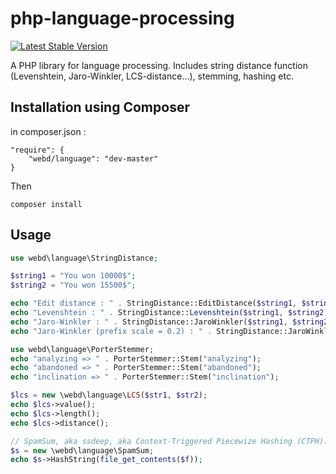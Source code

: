 # php-language-processing

[![Latest Stable Version](https://img.shields.io/packagist/v/webd/language.svg)](https://packagist.org/packages/webd/language)

A PHP library for language processing. Includes string distance function 
(Levenshtein, Jaro-Winkler, LCS-distance...), stemming, hashing etc.

Installation using Composer
---------------------------

in composer.json :
```
"require": {
    "webd/language": "dev-master"
}
```

Then
```
composer install
```

Usage
-----

```php
use webd\language\StringDistance;

$string1 = "You won 10000$";
$string2 = "You won 15500$";

echo "Edit distance : " . StringDistance::EditDistance($string1, $string2);
echo "Levenshtein : " . StringDistance::Levenshtein($string1, $string2);
echo "Jaro-Winkler : " . StringDistance::JaroWinkler($string1, $string2);
echo "Jaro-Winkler (prefix scale = 0.2) : " . StringDistance::JaroWinkler($string1, $string2, 0.2);

use webd\language\PorterStemmer;
echo "analyzing => " . PorterStemmer::Stem("analyzing");
echo "abandoned => " . PorterStemmer::Stem("abandoned");
echo "inclination => " . PorterStemmer::Stem("inclination");

$lcs = new \webd\language\LCS($str1, $str2);
echo $lcs->value();
echo $lcs->length();
echo $lcs->distance();

// SpamSum, aka ssdeep, aka Context-Triggered Piecewize Hashing (CTPH):
$s = new \webd\language\SpamSum;
echo $s->HashString(file_get_contents($f));
```
